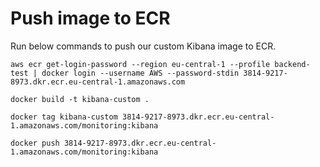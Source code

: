 # Push image to ECR
Run below commands to push our custom Kibana image to ECR.
```
aws ecr get-login-password --region eu-central-1 --profile backend-test | docker login --username AWS --password-stdin 3814-9217-8973.dkr.ecr.eu-central-1.amazonaws.com
```

```
docker build -t kibana-custom .
```

```
docker tag kibana-custom 3814-9217-8973.dkr.ecr.eu-central-1.amazonaws.com/monitoring:kibana
```

```
docker push 3814-9217-8973.dkr.ecr.eu-central-1.amazonaws.com/monitoring:kibana
```